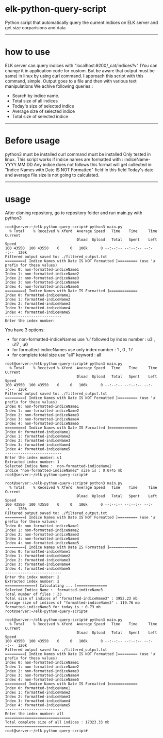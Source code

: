 # elk-python-query-script
Python script that automatically query the current indices on ELK server and get size corparisions and data

---
# how to use

ELK server can query indices with "localhost:9200/_cat/indices?v" (You can change it in application code for custom. But be aware that output must be same) in linux by using curl command.
I approach this script with this command, simple.
Output goes to a file and then with various text manipulations We achive following queries :
  - Search by indice name.
  - Total size of all indices
  - Today's size of selected indice
  - Average size of selected indice
  - Total size of selected indice

---
# Before usage
python3 must be installed
curl command must be installed
Only tested in linux.
This script works if indice names are formatted with : indiceName-YYYY.MM.DD
Any indice does not follows this format will get collected in "Indice Names with Date IS NOT Formatted" field
In this field Today's date and average file size is not going to calculated.

---
# usage
After cloning repository, go to repository folder and run main.py with python3

```
root@server:~/elk-python-query-script# python3 main.py
  % Total    % Received % Xferd  Average Speed   Time    Time     Time  Current
                                 Dload  Upload   Total   Spent    Left  Speed
100 43550  100 43550    0     0   106k      0 --:--:-- --:--:-- --:--:--  120k
Filtered output saved to: ./filtered_output.txt
=========[ Indice Names with Date IS NOT Formatted ]========= (use 'u' prefix for these values)
Index 0: non-formatted-indiceName1
Index 1: non-formatted-indiceName2
Index 2: non-formatted-indiceName3
Index 3: non-formatted-indiceName4
Index 4: non-formatted-indiceName5
=========[ Indice Names with Date IS Formatted ]=============
Index 0: formatted-indiceName1
Index 1: formatted-indiceName2
Index 2: formatted-indiceName3
Index 3: formatted-indiceName4
Index 4: formatted-indiceName5
--------------------------
Enter the index number:
```


You have 3 options:
  - for non-formatted-indiceNames use 'u' followed by index number : u3 , u17 , u0
  - for formatted-indiceNames use only index number : 1 , 0 , 17
  - for complete total size use "all" keyword : all

```
root@server:~/elk-python-query-script# python3 main.py
  % Total    % Received % Xferd  Average Speed   Time    Time     Time  Current
                                 Dload  Upload   Total   Spent    Left  Speed
100 43550  100 43550    0     0   106k      0 --:--:-- --:--:-- --:--:--  120k
Filtered output saved to: ./filtered_output.txt
=========[ Indice Names with Date IS NOT Formatted ]========= (use 'u' prefix for these values)
Index 0: non-formatted-indiceName1
Index 1: non-formatted-indiceName2
Index 2: non-formatted-indiceName3
Index 3: non-formatted-indiceName4
Index 4: non-formatted-indiceName5
=========[ Indice Names with Date IS Formatted ]=============
Index 0: formatted-indiceName1
Index 1: formatted-indiceName2
Index 2: formatted-indiceName3
Index 3: formatted-indiceName4
Index 4: formatted-indiceName5
--------------------------
Enter the index number: u1
Extracted index number: 1
Selected Indice Name :  non-formatted-indiceName2
Indice "non-formatted-indiceName2" size is : 0.0745 mb
root@server:~/elk-python-query-script#
```
```
root@server:~/elk-python-query-script# python3 main.py
  % Total    % Received % Xferd  Average Speed   Time    Time     Time  Current
                                 Dload  Upload   Total   Spent    Left  Speed
100 43550  100 43550    0     0   106k      0 --:--:-- --:--:-- --:--:--  120k
Filtered output saved to: ./filtered_output.txt
=========[ Indice Names with Date IS NOT Formatted ]========= (use 'u' prefix for these values)
Index 0: non-formatted-indiceName1
Index 1: non-formatted-indiceName2
Index 2: non-formatted-indiceName3
Index 3: non-formatted-indiceName4
Index 4: non-formatted-indiceName5
=========[ Indice Names with Date IS Formatted ]=============
Index 0: formatted-indiceName1
Index 1: formatted-indiceName2
Index 2: formatted-indiceName3
Index 3: formatted-indiceName4
Index 4: formatted-indiceName5
--------------------------
Enter the index number: 2
Extracted index number: 2
==============[ Calculating ... ]==============
Selected Indice Name :  formatted-indiceName3
Total number of files : 33
Total size of indices of "formatted-indiceName3" : 3952.23 mb
Average size of indices of "formatted-indiceName3" : 119.76 mb
formatted-indiceName3 for today is : 0.73 mb
root@server:~/elk-python-query-script#
```
```
root@server:~/elk-python-query-script# python3 main.py
  % Total    % Received % Xferd  Average Speed   Time    Time     Time  Current
                                 Dload  Upload   Total   Spent    Left  Speed
100 43550  100 43550    0     0   106k      0 --:--:-- --:--:-- --:--:--  120k
Filtered output saved to: ./filtered_output.txt
=========[ Indice Names with Date IS NOT Formatted ]========= (use 'u' prefix for these values)
Index 0: non-formatted-indiceName1
Index 1: non-formatted-indiceName2
Index 2: non-formatted-indiceName3
Index 3: non-formatted-indiceName4
Index 4: non-formatted-indiceName5
=========[ Indice Names with Date IS Formatted ]=============
Index 0: formatted-indiceName1
Index 1: formatted-indiceName2
Index 2: formatted-indiceName3
Index 3: formatted-indiceName4
Index 4: formatted-indiceName5
--------------------------
Enter the index number: all
==============================
Total complete size of all indices : 17323.33 mb
==============================
root@server:~/elk-python-query-script#
```
